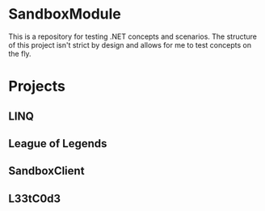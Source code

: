 # SandboxModule
This is a repository for testing .NET concepts and scenarios. The structure of this project isn't strict by design and allows for me to test concepts on the fly. 

# Projects
## LINQ


## League of Legends

## SandboxClient

## L33tC0d3
